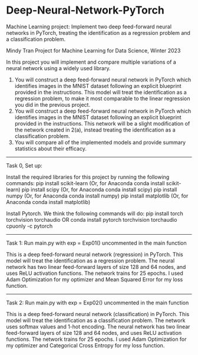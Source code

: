 # Deep-Neural-Network-PyTorch
Machine Learning project: Implement two deep feed-forward neural networks in PyTorch, treating the identification as a regression problem and a classification problem.

Mindy Tran
Project for Machine Learning for Data Science, Winter 2023

In this project you will implement and compare multiple variations of a neural network using a widely
used library.
1. You will construct a deep feed-forward neural network in PyTorch which identifies images in the
MNIST dataset following an explicit blueprint provided in the instructions. This model will treat
the identification as a regression problem, to make it most comparable to the linear regression
you did in the previous project.
2. You will construct a deep feed-forward neural network in PyTorch which identifies images in
the MNIST dataset following an explicit blueprint provided in the instructions. This network will
be a slight modification of the network created in 2(a), instead treating the identification as a
classification problem.
3. You will compare all of the implemented models and provide summary statistics about their
efficacy.



*********************************************************************************
Task 0, Set up:

Install the required libraries for this project by running the following commands:
pip install scikit-learn (Or, for Anaconda conda install scikit-learn)
pip install scipy (Or, for Anaconda conda install scipy)
pip install numpy (Or, for Anaconda conda install numpy)
pip install matplotlib (Or, for Anaconda conda install matplotlib)

Install Pytorch. We think the following commands will do:
pip install torch torchvision torchaudio
OR
conda install pytorch torchvision torchaudio cpuonly -c pytorch


*********************************************************************************
Task 1:  Run main.py with exp = Exp01() uncommented in the main function

This is a deep feed-forward neural network (regression) in PyTorch. This model will treat the identification as a regression problem.
The neural network has two linear feed-forward layers of size 128 and 64 nodes, and uses ReLU activation functions. The network trains for 25 epochs.
I used Adam Optimization for my optimizer and Mean Squared Error for my loss function.

*********************************************************************************
Task 2:  Run main.py with exp = Exp02() uncommented in the main function

This is a deep feed-forward neural network (classification) in PyTorch. This model will treat the identification as a classification problem.
The network uses softmax values and 1-hot encoding. The neural network has two linear feed-forward layers of size 128 and 64 nodes, and uses ReLU activation functions. The network trains for 25 epochs.
I used Adam Optimization for my optimizer and Categorical Cross Entropy for my loss function.
